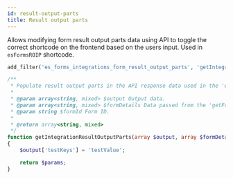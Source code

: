 ```yaml
---
id: result-output-parts
title: Result output parts
---
```


Allows modifying form result output parts data using API to toggle the correct shortcode on the frontend based on the users input. Used in `esFormsROIP` shortcode.

```php
add_filter('es_forms_integrations_form_result_output_parts', 'getIntegrationResultOutputParts', 10, 3);

/**
 * Populate result output parts in the API response data used in the 'esFormsROIP' shortcode.
 *
 * @param array<string, mixed> $output Output data.
 * @param array<string, mixed> $formDetails Data passed from the 'getFormDetailsApi' function.
 * @param string $formId Form ID.
 *
 * @return array<string, mixed>
 */
function getIntegrationResultOutputParts(array $output, array $formDetails, string $formId): array
{
	$output['testKeys'] = 'testValue';

	return $params;
}
```


